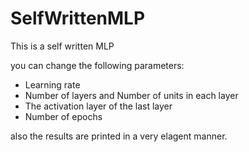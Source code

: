 # SelfWrittenMLP

This is a self written MLP

you can change the following parameters:

- Learning rate
- Number of layers and Number of units in each layer
- The activation layer of the last layer
- Number of epochs

also the results are printed in a very elagent manner.
